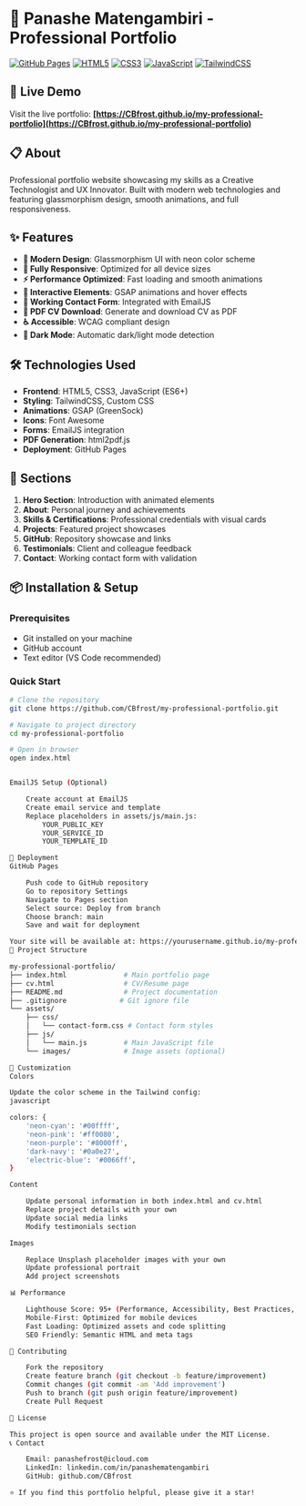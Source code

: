 # 🌟 Panashe Matengambiri - Professional Portfolio

[![GitHub Pages](https://img.shields.io/badge/GitHub%20Pages-Live-brightgreen)](https://CBfrost.github.io/my-professional-portfolio)
[![HTML5](https://img.shields.io/badge/HTML5-E34F26?style=flat&logo=html5&logoColor=white)](https://developer.mozilla.org/en-US/docs/Web/HTML)
[![CSS3](https://img.shields.io/badge/CSS3-1572B6?style=flat&logo=css3&logoColor=white)](https://developer.mozilla.org/en-US/docs/Web/CSS)
[![JavaScript](https://img.shields.io/badge/JavaScript-F7DF1E?style=flat&logo=javascript&logoColor=black)](https://developer.mozilla.org/en-US/docs/Web/JavaScript)
[![TailwindCSS](https://img.shields.io/badge/Tailwind%20CSS-38B2AC?style=flat&logo=tailwind-css&logoColor=white)](https://tailwindcss.com/)

## 🚀 Live Demo

Visit the live portfolio: **[https://CBfrost.github.io/my-professional-portfolio](https://CBfrost.github.io/my-professional-portfolio)**

## 📋 About

Professional portfolio website showcasing my skills as a Creative Technologist and UX Innovator. Built with modern web technologies and featuring glassmorphism design, smooth animations, and full responsiveness.

## ✨ Features

- **🎨 Modern Design**: Glassmorphism UI with neon color scheme
- **📱 Fully Responsive**: Optimized for all device sizes
- **⚡ Performance Optimized**: Fast loading and smooth animations
- **🎯 Interactive Elements**: GSAP animations and hover effects
- **📝 Working Contact Form**: Integrated with EmailJS
- **📄 PDF CV Download**: Generate and download CV as PDF
- **♿ Accessible**: WCAG compliant design
- **🌙 Dark Mode**: Automatic dark/light mode detection

## 🛠️ Technologies Used

- **Frontend**: HTML5, CSS3, JavaScript (ES6+)
- **Styling**: TailwindCSS, Custom CSS
- **Animations**: GSAP (GreenSock)
- **Icons**: Font Awesome
- **Forms**: EmailJS integration
- **PDF Generation**: html2pdf.js
- **Deployment**: GitHub Pages

## 🎯 Sections

1. **Hero Section**: Introduction with animated elements
2. **About**: Personal journey and achievements
3. **Skills & Certifications**: Professional credentials with visual cards
4. **Projects**: Featured project showcases
5. **GitHub**: Repository showcase and links
6. **Testimonials**: Client and colleague feedback
7. **Contact**: Working contact form with validation

## 📦 Installation & Setup

### Prerequisites
- Git installed on your machine
- GitHub account
- Text editor (VS Code recommended)

### Quick Start

```bash
# Clone the repository
git clone https://github.com/CBfrost/my-professional-portfolio.git

# Navigate to project directory
cd my-professional-portfolio

# Open in browser
open index.html


EmailJS Setup (Optional)

    Create account at EmailJS
    Create email service and template
    Replace placeholders in assets/js/main.js:
        YOUR_PUBLIC_KEY
        YOUR_SERVICE_ID
        YOUR_TEMPLATE_ID

🚀 Deployment
GitHub Pages

    Push code to GitHub repository
    Go to repository Settings
    Navigate to Pages section
    Select source: Deploy from branch
    Choose branch: main
    Save and wait for deployment

Your site will be available at: https://yourusername.github.io/my-professional-portfolio
📁 Project Structure

my-professional-portfolio/
├── index.html              # Main portfolio page
├── cv.html                 # CV/Resume page
├── README.md               # Project documentation
├── .gitignore             # Git ignore file
└── assets/
    ├── css/
    │   └── contact-form.css # Contact form styles
    ├── js/
    │   └── main.js         # Main JavaScript file
    └── images/             # Image assets (optional)

🎨 Customization
Colors

Update the color scheme in the Tailwind config:
javascript

colors: {
    'neon-cyan': '#00ffff',
    'neon-pink': '#ff0080',
    'neon-purple': '#8000ff',
    'dark-navy': '#0a0e27',
    'electric-blue': '#0066ff',
}

Content

    Update personal information in both index.html and cv.html
    Replace project details with your own
    Update social media links
    Modify testimonials section

Images

    Replace Unsplash placeholder images with your own
    Update professional portrait
    Add project screenshots

📊 Performance

    Lighthouse Score: 95+ (Performance, Accessibility, Best Practices, SEO)
    Mobile-First: Optimized for mobile devices
    Fast Loading: Optimized assets and code splitting
    SEO Friendly: Semantic HTML and meta tags

🤝 Contributing

    Fork the repository
    Create feature branch (git checkout -b feature/improvement)
    Commit changes (git commit -am 'Add improvement')
    Push to branch (git push origin feature/improvement)
    Create Pull Request

📄 License

This project is open source and available under the MIT License.
📞 Contact

    Email: panashefrost@icloud.com
    LinkedIn: linkedin.com/in/panashematengambiri
    GitHub: github.com/CBfrost

⭐ If you find this portfolio helpful, please give it a star!
